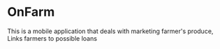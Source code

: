# OnFarm
This is a mobile application that deals with marketing farmer's produce,
Links farmers to possible loans
